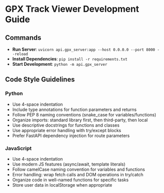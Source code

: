 # GPX Track Viewer Development Guide

## Commands
- **Run Server**: `uvicorn api.gpx_server:app --host 0.0.0.0 --port 8000 --reload`
- **Install Dependencies**: `pip install -r requirements.txt`
- **Start Development**: `python -m api.gpx_server`

## Code Style Guidelines

### Python
- Use 4-space indentation
- Include type annotations for function parameters and returns
- Follow PEP 8 naming conventions (snake_case for variables/functions)
- Organize imports: standard library first, then third-party, then local
- Use descriptive docstrings for functions and classes
- Use appropriate error handling with try/except blocks
- Prefer FastAPI dependency injection for route parameters

### JavaScript
- Use 4-space indentation 
- Use modern JS features (async/await, template literals)
- Follow camelCase naming convention for variables and functions
- Error handling: wrap fetch calls and DOM operations in try/catch
- Organize code in well-named functions for specific tasks
- Store user data in localStorage when appropriate